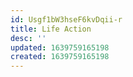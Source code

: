 ```yaml
---
id: Usgf1bW3hseF6kvDqii-r
title: Life Action
desc: ''
updated: 1639759165198
created: 1639759165198
---
```


